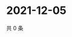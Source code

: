 # 2021-12-05

共 0 条

<!-- BEGIN WEIBO -->
<!-- 最后更新时间 Sun Dec 05 2021 16:00:56 GMT+0800 (China Standard Time) -->

<!-- END WEIBO -->

